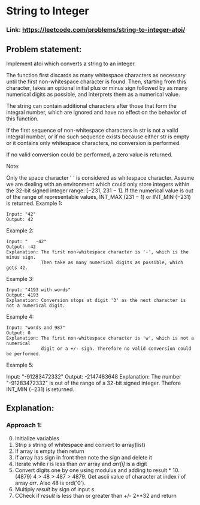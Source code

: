 # String to Integer

### Link: https://leetcode.com/problems/string-to-integer-atoi/

## Problem statement:

Implement atoi which converts a string to an integer.

The function first discards as many whitespace characters as necessary until the first non-whitespace character is found. Then, starting from this character, takes an optional initial plus or minus sign followed by as many numerical digits as possible, and interprets them as a numerical value.

The string can contain additional characters after those that form the integral number, which are ignored and have no effect on the behavior of this function.

If the first sequence of non-whitespace characters in str is not a valid integral number, or if no such sequence exists because either str is empty or it contains only whitespace characters, no conversion is performed.

If no valid conversion could be performed, a zero value is returned.

Note:

Only the space character ' ' is considered as whitespace character.
Assume we are dealing with an environment which could only store integers within the 32-bit signed integer range: [−231, 231 − 1]. If the numerical value is out of the range of representable values, INT_MAX (231 − 1) or INT_MIN (−231) is returned.
Example 1:

```
Input: "42"
Output: 42
```

Example 2:

```
Input: "   -42"
Output: -42
Explanation: The first non-whitespace character is '-', which is the minus sign.
             Then take as many numerical digits as possible, which gets 42.
```

Example 3:

```
Input: "4193 with words"
Output: 4193
Explanation: Conversion stops at digit '3' as the next character is not a numerical digit.
```

Example 4:

```
Input: "words and 987"
Output: 0
Explanation: The first non-whitespace character is 'w', which is not a numerical
             digit or a +/- sign. Therefore no valid conversion could be performed.
```

Example 5:

Input: "-91283472332"
Output: -2147483648
Explanation: The number "-91283472332" is out of the range of a 32-bit signed integer.
Thefore INT_MIN (−231) is returned.

## Explanation:

### Approach 1:

0. Initialize variables
1. Strip _s_ string of whitespace and convert to array(list)
2. If array is empty then return
3. If array has sign in front then note the sign and delete it
4. Iterate while _i_ is less than _arr_ array and _arr[i]_ is a digit
5. Convert digits one by one using modulus and adding to result \* 10. (4879) 4 > 48 > 487 > 4879. Get ascii value of character at index _i_ of array _arr_. Also 48 is ord('0').
6. Multiply _result_ by sign of input _s_
7. CCheck if _result_ is less than or greater than +/- 2\*\*32 and return
